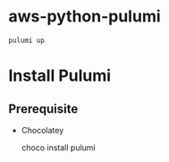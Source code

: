 # aws-python-pulumi

    pulumi up

# Install Pulumi

## Prerequisite
- Chocolatey

    choco install pulumi
